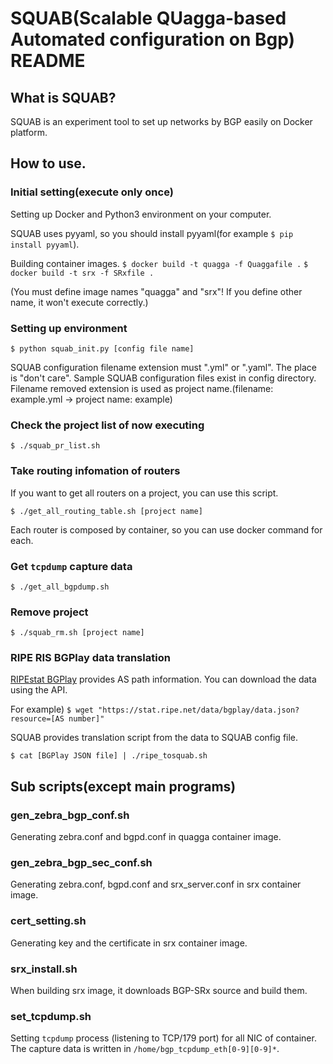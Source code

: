 # SQUAB(Scalable QUagga-based Automated configuration on Bgp) README

## What is SQUAB?

SQUAB is an experiment tool to set up networks by BGP easily on Docker platform.

## How to use.

### Initial setting(execute only once)

Setting up Docker and Python3 environment on your computer.

SQUAB uses pyyaml, so you should install pyyaml(for example `$ pip install pyyaml`).

Building container images.
`$ docker build -t quagga -f Quaggafile .`
`$ docker build -t srx -f SRxfile .`

(You must define image names "quagga" and "srx"! If you define other name, it won't execute correctly.)

### Setting up environment

`$ python squab_init.py [config file name]`

SQUAB configuration filename extension must ".yml" or ".yaml".
The place is "don't care".
Sample SQUAB configuration files exist in config directory.
Filename removed extension is used as project name.(filename: example.yml -> project name: example)

### Check the project list of now executing

`$ ./squab_pr_list.sh`

### Take routing infomation of routers

If you want to get all routers on a project, you can use this script.

`$ ./get_all_routing_table.sh [project name]`

Each router is composed by container, so you can use docker command for each.

### Get `tcpdump` capture data

`$ ./get_all_bgpdump.sh`

### Remove project

`$ ./squab_rm.sh [project name]`

### RIPE RIS BGPlay data translation

[RIPEstat BGPlay](https://stat.ripe.net/widget/bgplay) provides AS path information.
You can download the data using the API.

For example)
`$ wget "https://stat.ripe.net/data/bgplay/data.json?resource=[AS number]"`

SQUAB provides translation script from the data to SQUAB config file.

`$ cat [BGPlay JSON file] | ./ripe_tosquab.sh`

## Sub scripts(except main programs)

### gen\_zebra\_bgp\_conf.sh

Generating zebra.conf and bgpd.conf in quagga container image.

### gen\_zebra\_bgp\_sec\_conf.sh

Generating zebra.conf, bgpd.conf and srx\_server.conf in srx container image.

### cert\_setting.sh

Generating key and the certificate in srx container image.

### srx\_install.sh

When building srx image, it downloads BGP-SRx source and build them.

### set\_tcpdump.sh

Setting `tcpdump` process (listening to TCP/179 port) for all NIC of container.
The capture data is written in `/home/bgp_tcpdump_eth[0-9][0-9]*`.